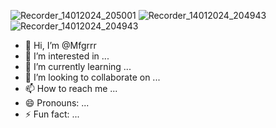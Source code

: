 ![Recorder_14012024_205001](https://github.com/Mfgrrr/Mfgrrr/assets/156626399/5a28d6e3-125d-4e31-a282-627dc4d8069f)
![Recorder_14012024_204943](https://github.com/Mfgrrr/Mfgrrr/assets/156626399/06b1b8a2-8c0d-46aa-9160-205c12154604)
![Recorder_14012024_204943](https://github.com/Mfgrrr/Mfgrrr/assets/156626399/877205b4-3ead-472c-95db-f74b9a493bf3)
- 👋 Hi, I’m @Mfgrrr
- 👀 I’m interested in ...
- 🌱 I’m currently learning ...
- 💞️ I’m looking to collaborate on ...
- 📫 How to reach me ...
- 😄 Pronouns: ...
- ⚡ Fun fact: ...

<!---
Mfgrrr/Mfgrrr is a ✨ special ✨ repository because its `README.md` (this file) appears on your GitHub profile.
You can click the Preview link to take a look at your changes.
--->
